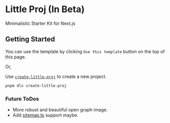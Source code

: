 # Little Proj (In Beta)

Minimalistic Starter Kit for Next.js

## Getting Started

You can use the template by clicking `Use this template` button on the top of this page.

Or,

Use [`create-little-proj`](https://stepasidelil.vercel.app/projects/create-little-proj) to create a new project.

```bash
pnpm dlx create-little-proj
```

### Future ToDos

- More robust and beautiful open graph image.
- Add [sitemap.ts](https://nextjs.org/docs/app/api-reference/functions/generate-sitemaps) support maybe.
